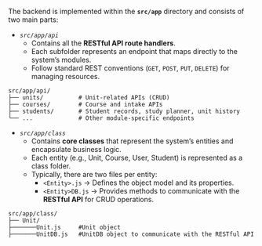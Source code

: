 The backend is implemented within the **`src/app`** directory and consists of two main parts:

- *`src/app/api`*
	-  Contains all the **RESTful API route handlers**.  
	- Each subfolder represents an endpoint that maps directly to the system’s modules.
	- Follow standard REST conventions (`GET`, `POST`, `PUT`, `DELETE`) for managing resources.

```
src/app/api/
├── units/          # Unit-related APIs (CRUD)
├── courses/        # Course and intake APIs
├── students/       # Student records, study planner, unit history
└── ...             # Other module-specific endpoints
```

- *`src/app/class`*
	- Contains **core classes** that represent the system’s entities and encapsulate business logic.  
	- Each entity (e.g., Unit, Course, User, Student) is represented as a class folder. 
	- Typically, there are two files per entity:  
	    - `<Entity>.js` → Defines the object model and its properties.  
	    - `<Entity>DB.js` → Provides methods to communicate with the **RESTful API** for CRUD operations.  
```
src/app/class/
├── Unit/
├───────Unit.js     #Unit object
├───────UnitDB.js   #UnitDB object to communicate with the RESTful API
```